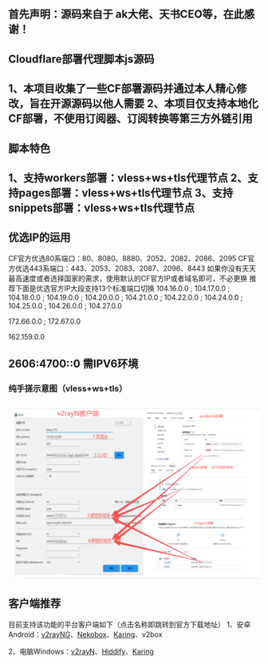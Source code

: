 ## 首先声明：源码来自于 ak大佬、天书CEO等，在此感谢！

## Cloudflare部署代理脚本js源码
1、本项目收集了一些CF部署源码并通过本人精心修改，旨在开源源码以他人需要
2、本项目仅支持本地化CF部署，不使用订阅器、订阅转换等第三方外链引用
-------------------------------------------------------------
## 脚本特色
1、支持workers部署：vless+ws+tls代理节点
2、支持pages部署：vless+ws+tls代理节点
3、支持snippets部署：vless+ws+tls代理节点
-------------------------------------------------------------
## 优选IP的运用
CF官方优选80系端口：80、8080、8880、2052、2082、2086、2095
CF官方优选443系端口：443、2053、2083、2087、2096、8443
如果你没有天天最高速度或者选择国家的需求，使用默认的CF官方IP或者域名即可，不必更换
推荐下面是优选官方IP大段支持13个标准端口切换
104.16.0.0 ; 104.17.0.0 ; 104.18.0.0 ; 104.19.0.0 ; 104.20.0.0 ; 104.21.0.0 ; 104.22.0.0 ; 104.24.0.0 ; 104.25.0.0 ; 104.26.0.0 ; 104.27.0.0 

172.66.0.0 ; 172.67.0.0

162.159.0.0

2606:4700::0 需IPV6环境
-------------------------------------------------------------
### 纯手搓示意图（vless+ws+tls）<br>
   ![这是图片](/image/手搓.png "vless")<br>
------------------------------------------------------------- 
## 客户端推荐
目前支持该功能的平台客户端如下（点击名称即跳转到官方下载地址）
1、安卓Android：[v2rayNG](https://github.com/2dust/v2rayNG/tags)、[Nekobox](https://github.com/starifly/NekoBoxForAndroid/releases)、[Karing](https://github.com/KaringX/karing/tags)、v2box

2、电脑Windows：[v2rayN](https://github.com/2dust/v2rayN/tags)、[Hiddify](https://github.com/hiddify/hiddify-next/tags)、[Karing](https://github.com/KaringX/karing/tags)
